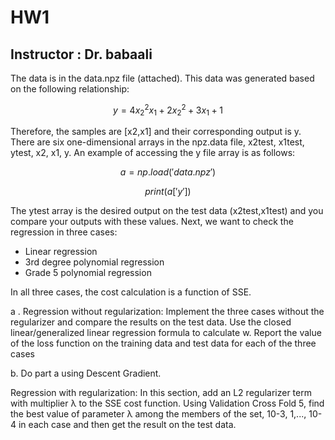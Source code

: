# HW1
## Instructor : Dr. babaali

The data is in the data.npz file (attached). This data was generated based on the following relationship:

$$ y = 4x_2^2x_1 + 2x_2^2 + 3x_1 + 1 $$

Therefore, the samples are [x2,x1] and their corresponding output is y. There are six one-dimensional arrays in the npz.data file, x2test, x1test, ytest, x2, x1, y. An example of accessing the y file array is as follows:

$$ a = np.load('data.npz')$$

$$ print(a['y'])$$

The ytest array is the desired output on the test data (x2test,x1test) and you compare your outputs with these values. Next, we want to check the regression in three cases:

* Linear regression
* 3rd degree polynomial regression
* Grade 5 polynomial regression

In all three cases, the cost calculation is a function of SSE.

a . Regression without regularization: Implement the three cases without the regularizer and compare the results on the test data. Use the closed linear/generalized linear regression formula to calculate w. Report the value of the loss function on the training data and test data for each of the three cases

b. Do part a using Descent Gradient.

Regression with regularization: In this section, add an L2 regularizer term with multiplier λ to the SSE cost function. Using Validation Cross Fold 5, find the best value of parameter λ among the members of the set, 10-3, 1,..., 10-4 in each case and then get the result on the test data.
